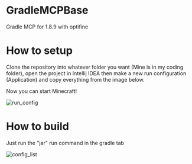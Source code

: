 # GradleMCPBase
Gradle MCP for 1.8.9 with optifine

# How to setup
Clone the repository into whatever folder you want (Mine is in my coding folder), open the project in Intellij IDEA then make a new run configuration (Application)
and copy everything from the image below.

Now you can start Minecraft!


![run_config](https://github.com/AbyssClient/GradleMCPBase/assets/170053471/c52c81f5-d339-434b-9220-290cf5a5e019)

# How to build
Just run the "jar" run command in the gradle tab

![config_list](https://github.com/AbyssClient/GradleMCPBase/assets/170053471/9d558995-ec49-4ea3-b066-35cedbd78338)
